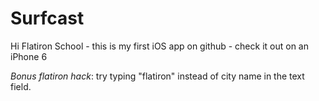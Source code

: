 # Surfcast

Hi Flatiron School - this is my first iOS app on github - check it out on an iPhone 6

*Bonus flatiron hack*: try typing "flatiron" instead of city name in the text field. 


